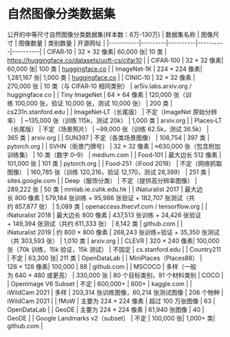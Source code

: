 # 自然图像分类数据集
公开的中等尺寸自然图像分类数据集(样本数：6万-130万)
| 数据集名称 | 图像尺寸 | 图像数量 | 类别数量 | 开源网址 |
|-----------|---------|----------|----------|----------|
| CIFAR‑10 | 32 × 32 像素| 60,000 张| 10 类 | https://huggingface.co/datasets/uoft-cs/cifar10 |
| CIFAR‑100 | 32 × 32 像素| 60,000 张| 100 类 | [huggingface.co](https://huggingface.co/datasets/uoft-cs/cifar100) |
| ImageNet‑1K | 224 × 224 像素| 1,281,167 张| 1,000 类 | [huggingface.co](https://huggingface.co/datasets/timm/imagenet-1k-wds) |
| CINIC‑10 | 32 × 32 像素 | 270,000 张 | 10 类（与 CIFAR‑10 相同类别） | ar5iv.labs.arxiv.org / huggingface.co |
| Tiny ImageNet | 64 × 64 像素 | 120,000 张（训练 100,000 张，验证 10,000 张，测试 10,000 张） | 200 类 | cs231n.stanford.edu |
| ImageNet‑LT（长尾版） | 不定（ImageNet 原始分辨率） | ~135,000 张（训练 115k，测试 20k） | 1,000 类 | arxiv.org |
| Places‑LT（长尾版） | 不定（场景照片） | ~99,000 张（训练 62.5k，测试 36.5k） | 365 类 | arxiv.org |
| SUN397 | 不定（各类场景图像） | 108,754 | 397 类 | pytorch.org |
| SVHN（街景门牌号） | 32 × 32 像素 | ≈630,000 张（包含附加训练集） | 10 类（数字 0–9） | medium.com |
| Food‑101 | 最大边长 512 像素 | 101,000 张 | 101 类 | pytorch.org |
| Food‑251（iFood 2019） | 不定（网络抓取图像） | 160,785 张（训练 120,216，验证 12,170，测试 28,399） | 251 类 | sites.google.com |
| Deep（服饰分类） | 不定（提供高分辨率图像） | 289,222 张 | 50 类 | mmlab.ie.cuhk.edu.hk |
| iNaturalist 2017 | 最大边长 800 像素 | 579,184 张训练 + 95,986 张验证 + 182,707 张测试（共约 857,877 张） | 5,089 类 | openaccess.thecvf.com / tensorflow.org |
| iNaturalist 2018 | 最大边长 800 像素 | 437,513 张训练 + 24,426 张验证 + 149,394 张测试（共约 611,333 张） | 8,142 类 | github.com |
| iNaturalist 2019 | 约 800 × 800 像素 | 268,243 张训练+验证 + 35,350 张测试（共 303,593 张） | 1,010 类 | arxiv.org |
| CLEVR | 320 × 240 像素| 100,000 张（70k 训练，15k 验证，15k 测试） | 不固定 | cs.stanford.edu |
| Country211 | 不定 | 63,300 张| 211 类 | OpenDataLab |
| MiniPlaces（Places88） | 128 × 128 像素| 100,000 | 88 | github.com |
| MSCOCO | 多样（一般为 640 × 480 或更高） | 330,000 张 | 80 个目标类别，91 个材料类别 | COCO |
| OpenImage V6 Subset | 不定 | 600,000+ | 600+ | kaggle.com |
| iWildCam 2021 | 多样 | 203,314 张训练图像，60,214 张测试图像 | 206 个物种 | iWildCam 2021 |
| fMoW | 主要为 224 × 224 像素 | 超过 100 万张图像 | 63 | OpenDataLab |
| GeoDE | 主要为 224 × 224 像素 | 61,940 张图像 | 40 | GeoDE |
| Google Landmarks v2（subset） | 不定 | 100,000 张| 1,000+ 类| github.com |
